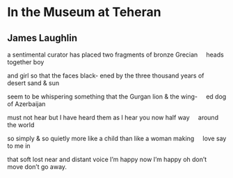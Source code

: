 # In the Museum at Teheran
## James Laughlin
a sentimental curator has placed
two fragments of bronze Grecian
    heads together boy

and girl so that the faces black-
ened by the three thousand years of
    desert sand & sun

seem to be whispering something
that the Gurgan lion & the wing-
    ed dog of Azerbaijan

must not hear but I have heard
them as I hear you now half way
    around the world

so simply & so quietly more like
a child than like a woman making
    love say to me in

that soft lost near and distant voice
I’m happy now I’m happy oh don’t
    move don’t go away.